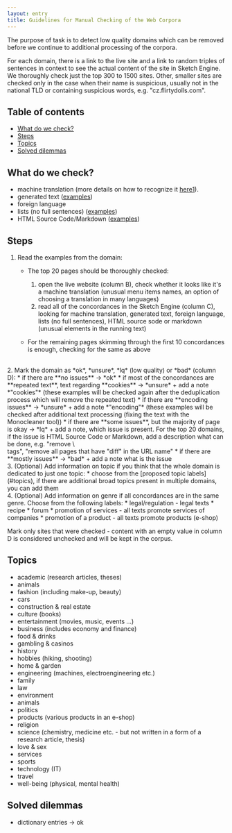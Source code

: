 ```yaml
---
layout: entry
title: Guidelines for Manual Checking of the Web Corpora
---
```


The purpose of task is to detect low quality domains which can be removed before we continue to additional processing of the corpora.

For each domain, there is a link to the live site and a link to random triples of sentences in context to see the actual content of the site in Sketch Engine. We thoroughly check just the top 300 to 1500 sites. Other, smaller sites are checked only in the case when their name is suspicious, usually not in the national TLD or containing suspicious words, e.g. "cz.flirtydolls.com".

## Table of contents
* [What do we check?](#what-do-we-check)
* [Steps](#steps)
* [Topics](#topics)
* [Solved dilemmas](#solved-dilemmas)


## What do we check?
* machine translation (more details on how to recognize it [here1](_pages/machine_translation.md)).
* generated text ([examples](_pages/generated_text_examples.md))
* foreign language
* lists (no full sentences) ([examples](_pages/non-textual_examples.md))
* HTML Source Code/Markdown ([examples](_pages/markdown_examples.md))

## Steps

1. Read the examples from the domain:
	* The top 20 pages should be thoroughly checked:
		1. open the live website (column B), check whether it looks like it's a machine translation (unusual menu items names, an option of choosing a translation in many languages)
		2. read all of the concordances in the Sketch Engine (column C), looking for machine translation, generated text, foreign language, lists (no full sentences), HTML source sode or markdown (unusual elements in the running text)

	* For the remaining pages skimming through the first 10 concordances is enough, checking for the same as above
</br>
2. Mark the domain as *ok*, *unsure*, *lq* (low quality) or *bad* (column D):
* if there are **no issues** -> *ok*
* if most of the concordances are **repeated text**, text regarding **cookies** -> *unsure* + add a note *"cookies"* (these examples will be checked again after the deduplication process which will remove the repeated text)
* if there are **encoding issues** -> *unsure* + add a note *"encoding"* (these examples will be checked after additional text processing (fixing the text with the Monocleaner tool))
* if there are **some issues**, but the majority of page is okay -> *lq* + add a note, which issue is present. For the top 20 domains, if the issue is HTML Source Code or Markdown, add a description what can be done, e.g. "remove \</br> tags", "remove all pages that have "diff" in the URL name"
* if there are **mostly issues** -> *bad* + add a note what is the issue
</br>
3. (Optional) Add information on topic if you think that the whole domain is dedicated to just one topic:
* choose from the [proposed topic labels](#topics), if there are additional broad topics present in multiple domains, you can add them
</br>
4. (Optional) Add information on genre if all concordances are in the same genre. Choose from the following labels:
* legal/regulation - legal texts
* recipe
* forum
* promotion of services - all texts promote services of companies
* promotion of a product - all texts promote products (e-shop)

Mark only sites that were checked - content with an empty value in column D is considered unchecked and will be kept in the corpus.

## Topics

* academic (research articles, theses)
* animals
* fashion (including make-up, beauty)
* cars
* construction & real estate
* culture (books)
* entertainment (movies, music, events …)
* business (includes economy and finance)
* food & drinks
* gambling & casinos
* history
* hobbies (hiking, shooting)
* home & garden
* engineering (machines, electroengineering etc.)
* family
* law
* environment
* animals
* politics
* products (various products in an e-shop)
* religion
* science (chemistry, medicine etc. - but not written in a form of a research article, thesis)
* love & sex
* services
* sports
* technology (IT)
* travel
* well-being (physical, mental health)


## Solved dilemmas

* dictionary entries -> ok
